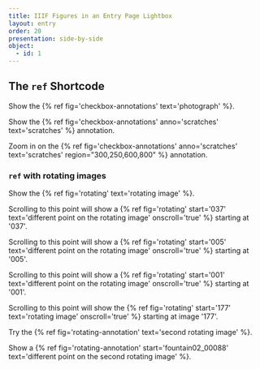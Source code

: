```yaml
---
title: IIIF Figures in an Entry Page Lightbox
layout: entry
order: 20
presentation: side-by-side
object:
  - id: 1
---
```

## The `ref` Shortcode

Show the {% ref fig='checkbox-annotations' text='photograph' %}.

Show the {% ref fig='checkbox-annotations' anno='scratches' text='scratches' %} annotation.

Zoom in on the {% ref fig='checkbox-annotations' anno='scratches' text='scratches' region="300,250,600,800" %} annotation.


### `ref` with rotating images

Show the {% ref fig='rotating' text='rotating image' %}.

Scrolling to this point will show a {% ref fig='rotating' start='037' text='different point on the rotating image' onscroll='true' %} starting at '037'.

Scrolling to this point will show a {% ref fig='rotating' start='005' text='different point on the rotating image' onscroll='true' %} starting at '005'.

Scrolling to this point will show a {% ref fig='rotating' start='001' text='different point on the rotating image' onscroll='true' %} starting at '001'.

Scrolling to this point will show the {% ref fig='rotating' start='177' text='rotating image' onscroll='true' %} starting at image '177'.

Try the {% ref fig='rotating-annotation' text='second rotating image' %}.

Show a {% ref fig='rotating-annotation' start='fountain02_00088' text='different point on the second rotating image' %}.
